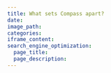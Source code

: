 ```yaml
---
title: What sets Compass apart?
date:
image_path:
categories:
iframe_content:
search_engine_optimization:
  page_title:
  page_description:
---
```

